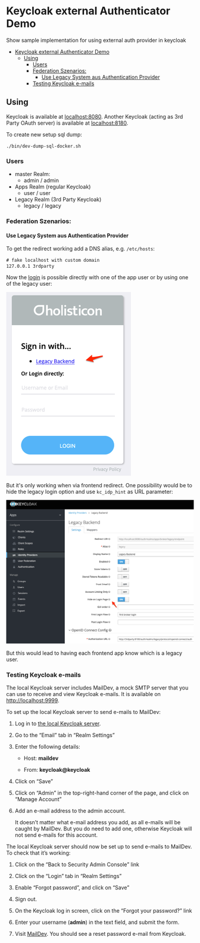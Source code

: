 # Keycloak external Authenticator Demo
Show sample implementation for using external auth provider in keycloak

- [Keycloak external Authenticator Demo](#keycloak-external-authenticator-demo)
  - [Using](#using)
    - [Users](#users)
    - [Federation Szenarios:](#federation-szenarios)
      - [Use Legacy System aus Authentication Provider](#use-legacy-system-aus-authentication-provider)
    - [Testing Keycloak e-mails](#testing-keycloak-e-mails)

## Using

Keycloak is available at [localhost:8080](http://localhost:8080/). Another Keycloak (acting as 3rd Party OAuth server) is available at [localhost:8180](http://localhost:8180/).

To create new setup sql dump:
```
./bin/dev-dump-sql-docker.sh 

```

### Users

* master Realm:
  * admin / admin
* Apps Realm (regular Keycloak)
  * user / user
* Legacy Realm (3rd Party Keycloak)
  * legacy / legacy

### Federation Szenarios:

#### Use Legacy System aus Authentication Provider

To get the redirect working add a DNS alias, e.g. `/etc/hosts`:

```
# fake localhost with custom domain
127.0.0.1 3rdparty
```

Now the [login](http://localhost:8080/auth/realms/apps/account) is possible directly with one of the app user or by using one of the legacy user:

![](docs/images/scenario1_legacy_as_oauth_provider.png)

But it's only working when via frontend redirect. One possibility would be to hide the legacy login option and use `kc_idp_hint` as URL parameter:

![](docs/images/scenario1_legacy_server_config.png)

But this would lead to having each frontend app know which is a legacy user.

### Testing Keycloak e-mails
The local Keycloak server includes MailDev, a mock SMTP server that you can use to receive and view Keycloak e-mails. It is available on <http://localhost:9999>.

To set up the local Keycloak server to send e-mails to MailDev:

1. Log in to [the local Keycloak server](http://localhost:8080).

2. Go to the “Email” tab in “Realm Settings”

3. Enter the following details:

    - Host: **maildev**

    - From: **keycloak@keycloak**

4. Click on “Save”

5. Click on “Admin” in the top-right-hand corner of the page, and click on “Manage Account”

6. Add an e-mail address to the admin account.

    It doesn’t matter what e-mail address you add, as all e-mails will be caught by MailDev. But you do need to add one, otherwise Keycloak will not send e-mails for this account.

The local Keycloak server should now be set up to send e-mails to MailDev. To check that it’s working:

1. Click on the “Back to Security Admin Console” link

2. Click on the “Login” tab in “Realm Settings”

3. Enable “Forgot password”, and click on “Save”

4. Sign out.

5. On the Keycloak log in screen, click on the “Forgot your password?” link

6. Enter your username (**admin**) in the text field, and submit the form.

7. Visit [MailDev](http://localhost:9999). You should see a reset password e-mail from Keycloak.